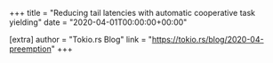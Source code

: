 +++
title = "Reducing tail latencies with automatic cooperative task yielding"
date = "2020-04-01T00:00:00+00:00"

[extra]
author = "Tokio.rs Blog"
link = "https://tokio.rs/blog/2020-04-preemption"
+++

